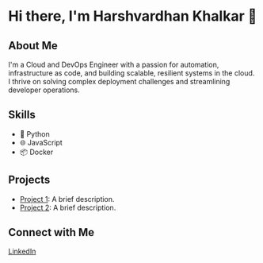 # Hi there, I'm Harshvardhan Khalkar 👋

## About Me
I'm a Cloud and DevOps Engineer with a passion for automation, infrastructure as code, and building scalable, resilient systems in the cloud. I thrive on solving complex deployment challenges and streamlining developer operations.

## Skills
- 🐍 Python
- 🌐 JavaScript
- 📦 Docker

## Projects
- [Project 1](https://github.com/yourusername/project1): A brief description.
- [Project 2](https://github.com/yourusername/project2): A brief description.

## Connect with Me
[LinkedIn](https://www.linkedin.com/in/harshvardhan-khalkar-5b813531b)
